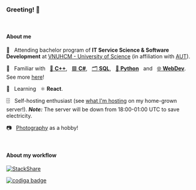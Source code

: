 ### Greeting! 👋

&nbsp;

#### About me

:school: &nbsp; Attending bachelor program of **IT Service Science & Software Development** at [VNUHCM - University of Science](https://en.hcmus.edu.vn/) (in affiliation with [AUT](https://www.aut.ac.nz/)).

:mechanical_arm: &nbsp; Familiar with &nbsp; [:large_blue_circle: **C++**](https://github.com/itsdmd/University/tree/1.2/CS104/exc/L), &nbsp; [:purple_square: **C#**](https://github.com/itsdmd/University/tree/2.1/CS202/T/final/FinalProject),  &nbsp; [:card_index_dividers: **SQL**](https://github.com/itsdmd/University/tree/2.2/CS203/L), &nbsp; [:snake: **Python**](https://github.com/itsdmd/cymuk) &nbsp; and &nbsp; [:globe_with_meridians: **WebDev**](https://github.com/itsdmd/CS201-Final). &nbsp; See more [here](https://stackshare.io/itsdmd/familiar)!

:beginner: &nbsp; Learning &nbsp; :atom_symbol: **React**.

:file_cabinet: &nbsp; Self-hosting enthusiast (see [what I'm hosting](https://dash.itsdmd.com) on my home-grown server!). _**Note:**_ The server will be down from 18:00-01:00 UTC to save electricity.

:camera: &nbsp; [Photography](https://500px.com/p/itsdmd) as a hobby!

&nbsp;

#### About my workflow

[![StackShare](http://img.shields.io/badge/tech-stack-0690fa.svg?style=flat)](https://stackshare.io/itsdmd/daily-drivers)

<a href="https://app.codiga.io/hub/user/github">
   <img src="https://api.codiga.io/public/badge/user/github/itsdmd?style=dark" alt="codiga badge" />
</a>
